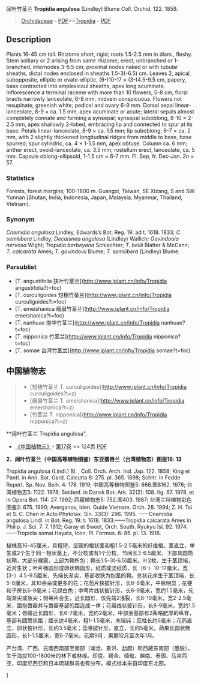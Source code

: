 阔叶竹茎兰 **Tropidia angulosa** (Lindley) Blume Coll. Orchid. 122. 1859.

> [Orchidaceae](http://www.iplant.cn/info/Orchidaceae?t=foc) - [PDF](http://www.iplant.cn/foc/pdf/Orchidaceae.pdf)>>[Tropidia](http://www.iplant.cn/info/Tropidia?t=foc) - [PDF](http://www.iplant.cn/foc/pdf/Tropidia.pdf)

## Description

Plants 16-45 cm tall. Rhizome short, rigid; roots 1.5-2.5 mm in diam., fleshy. Stem solitary or 2 arising from same rhizome, erect, unbranched or 1-branched, internodes 3-6.5 cm; proximal nodes naked or with tubular sheaths, distal nodes enclosed in sheaths 1.5-3(-6.5) cm. Leaves 2, apical, subopposite, elliptic or ovate-elliptic, (6-)10-17 × (3-)4.5-9.5 cm, papery, base contracted into amplexicaul sheaths, apex long acuminate. Inflorescence a terminal raceme with more than 10 flowers, 5-8 cm; floral bracts narrowly lanceolate, 6-8 mm, midvein conspicuous. Flowers not resupinate, greenish white; pedicel and ovary 6-9 mm. Dorsal sepal linear-lanceolate, 8-9 × ca. 1.5 mm, apex acuminate or acute; lateral sepals almost completely connate and forming a synsepal; synsepal suboblong, 8-10 × 2-2.5 mm, apex shallowly 2-lobed, embracing lip and connected to spur at its base. Petals linear-lanceolate, 8-9 × ca. 1.5 mm; lip suboblong, 6-7 × ca. 2 mm, with 2 slightly thickened longitudinal ridges from middle to base, base spurred; spur cylindric, ca. 4 × 1-1.5 mm, apex obtuse. Column ca. 6 mm; anther erect, ovoid-lanceolate, ca. 3.5 mm; rostellum erect, lanceolate, ca. 5 mm. Capsule oblong-ellipsoid, 1-1.5 cm × 6-7 mm. Fl. Sep, fr. Dec-Jan. 2*n* = 57.

### Statistics
Forests, forest margins; 100-1800 m. Guangxi, Taiwan, SE Xizang, S and SW Yunnan [Bhutan, India, Indonesia, Japan, Malaysia, Myanmar, Thailand, Vietnam].

### Synonym
*Cnemidia angulosa* Lindley, Edwards’s Bot. Reg. 19: ad t. 1618. 1833; *C. semilibera* Lindley; *Decaisnea angulosa* (Lindley) Wallich; *Govindooia nervosa* Wight; *Tropidia barbeyana* Schlechter; *T. bellii* Blatter & McCann; *T. calcarata* Ames; *T. govindovii* Blume; *T. semilibera* (Lindley) Blume.

### Parsublist

* [T.  angustifolia  狭叶竹茎兰](http://www.iplant.cn/info/Tropidia angustifolia?t=foc)
* [T.  curculigoides  短穗竹茎兰](http://www.iplant.cn/info/Tropidia curculigoides?t=foc)
* [T.  emeishanica  峨眉竹茎兰](http://www.iplant.cn/info/Tropidia emeishanica?t=foc)
* [T.  nanhuae  南华竹茎兰](http://www.iplant.cn/info/Tropidia nanhuae?t=foc)
* [T.  nipponica  竹茎兰](http://www.iplant.cn/info/Tropidia nipponica?t=foc)
* [T.  somae  台湾竹茎兰](http://www.iplant.cn/info/Tropidia somae?t=foc)

## 中国植物志

> * [短穗竹茎兰  T.  curculigoides](http://www.iplant.cn/info/Tropidia curculigoides?t=z)
> * [峨眉竹茎兰  T.  emeishanica](http://www.iplant.cn/info/Tropidia emeishanica?t=z)
> * [竹茎兰  T.  nipponica](http://www.iplant.cn/info/Tropidia nipponica?t=z)

**阔叶竹茎兰 Tropidia angulosa",

* [《中国植物志》](http://www.iplant.cn/frps)- [第17卷](http://www.iplant.cn/frps/vol/17) >> 124页 [PDF](http://www.iplant.cn/frps/pdf/17/124.pdf)

**2．阔叶竹茎兰（中国高等植物图鉴）东亚摺唇兰（台湾植物志）图版16: 13**

Tropidia angulosa (Lindl.) Bl. , Coll. Orch. Arch. Ind. Jap. 122. 1858; King et Pantl. in Ann. Bot. Gard. Calcutta 8: 275. pl. 365. 1898; Schltr. in Fedde Repert. Sp. Nov. Beih. 4: 178. 1919; 中国高等植物图鉴5: 666.图8162. 1976; 台湾植物志5: 1122. 1978; Seidenf. in Dansk Bot. Ark. 32(2): 108. fig. 67. 1978, et in Opera Bot. 114: 27. 1992; 西藏植物志5: 752.图403. 1987; 台湾兰科植物彩色图鉴2: 675. 1990; Averganov, Iden. Guide Vietnam. Orch. 28. 1994; Z. H. Tsi et S. C. Chen in Acto Phytotax. Sin. 33(3): 296. 1995. ——Cnemidia angulosa Lindl. in Bot. Reg. 19: t. 1618. 1833.——Tropidia calcarata Ames in Philip. J. Sci. 7: 7. 1912; Garay et Sweet, Orch. South. Ryukyu Isl. 92. 1974. ——Tropidia somai Hayata, Icon. Pl. Formos. 6: 85. pl. 13. 1916.

植株高16-45厘米，具粗短、坚硬的根状茎和粗1.5-2.5毫米的纤维根。茎直立，单生或2个生于同一根状茎上，不分枝或有1个分枝，节间长3-6.5厘米，下部具圆筒状鞘，大部分裸露，上部为鞘所包；鞘长1.5-3(-6.5)厘米。叶2枚，生于茎顶端，近对生状；叶片椭圆形或卵状椭圆形，纸质或坚纸质，长（6-）10-17厘米，宽 (3-）4.5-9.5厘米，先端长渐尖，基部收狭为抱茎的鞘。总状花序生于茎顶端，长5-8厘米，具10余朵或更多的花；花苞片狭披针形，长6-8毫米，中脉明显；花梗和子房长6-9毫米；花绿白色；中萼片线状披针形，长8-9毫米，宽约1.5毫米，先端渐尖或急尖；侧萼片合生，近长圆形，仅先端2浅裂，长8-10毫米，宽2-2.5毫米，围抱唇瓣并与唇瓣基部的距连成一体；花瓣线状披针形，长8-9毫米，宽约1.5毫米；唇瓣近长圆形，长6-7毫米，宽约2毫米，中部至基部有2条略肥厚的纵脊，基部有圆筒状距；距长达4毫米，粗1-1.5毫米，末端钝；蕊柱长约6毫米；花药直立，卵状披针形，长约3.5毫米；蕊喙披针形，直立，长约5毫米。蒴果长圆状椭圆形，长1-1.5厘米，宽6-7毫米。花期9月，果期12月至次年1月。

产台湾、广西、云南西南部至南部（澜沧、景洪、勐腊）和西藏东南部（墨脱）。生于海拔100-1800米的林下或林缘。印度、锡金、缅甸、越南、泰国、马来西亚、印度尼西亚和日本琉球群岛也有分布。模式标本采自印度东北部。

}